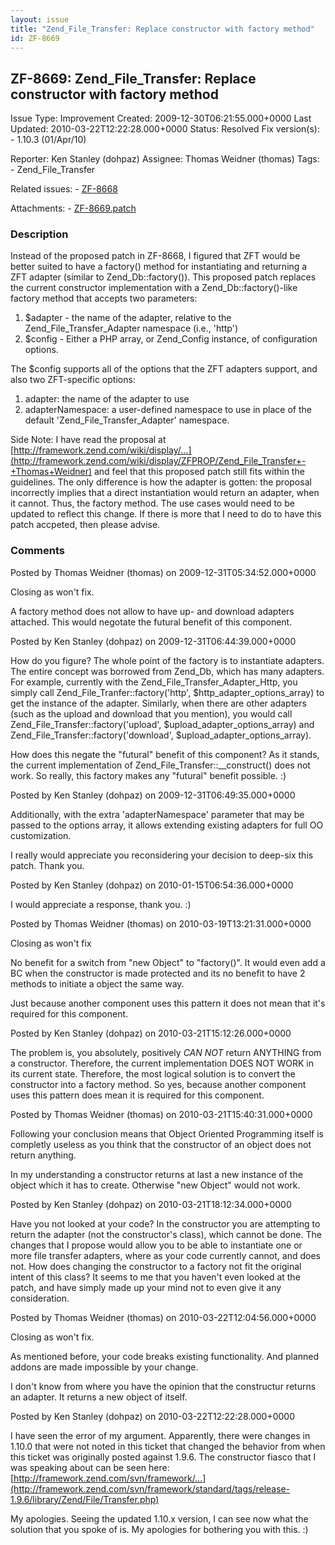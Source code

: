 ```yaml
---
layout: issue
title: "Zend_File_Transfer: Replace constructor with factory method"
id: ZF-8669
---
```


ZF-8669: Zend\_File\_Transfer: Replace constructor with factory method
----------------------------------------------------------------------

 Issue Type: Improvement Created: 2009-12-30T06:21:55.000+0000 Last Updated: 2010-03-22T12:22:28.000+0000 Status: Resolved Fix version(s): - 1.10.3 (01/Apr/10)
 
 Reporter:  Ken Stanley (dohpaz)  Assignee:  Thomas Weidner (thomas)  Tags: - Zend\_File\_Transfer
 
 Related issues: - [ZF-8668](/issues/browse/ZF-8668)
 
 Attachments: - [ZF-8669.patch](/issues/secure/attachment/12550/ZF-8669.patch)
 
### Description

Instead of the proposed patch in ZF-8668, I figured that ZFT would be better suited to have a factory() method for instantiating and returning a ZFT adapter (similar to Zend\_Db::factory()). This proposed patch replaces the current constructor implementation with a Zend\_Db::factory()-like factory method that accepts two parameters:

1. $adapter - the name of the adapter, relative to the Zend\_File\_Transfer\_Adapter namespace (i.e., 'http')
2. $config - Either a PHP array, or Zend\_Config instance, of configuration options.

The $config supports all of the options that the ZFT adapters support, and also two ZFT-specific options:

1. adapter: the name of the adapter to use
2. adapterNamespace: a user-defined namespace to use in place of the default 'Zend\_File\_Transfer\_Adapter' namespace.

Side Note: I have read the proposal at [http://framework.zend.com/wiki/display/…](http://framework.zend.com/wiki/display/ZFPROP/Zend_File_Transfer+-+Thomas+Weidner) and feel that this proposed patch still fits within the guidelines. The only difference is how the adapter is gotten: the proposal incorrectly implies that a direct instantiation would return an adapter, when it cannot. Thus, the factory method. The use cases would need to be updated to reflect this change. If there is more that I need to do to have this patch accpeted, then please advise.

 

 

### Comments

Posted by Thomas Weidner (thomas) on 2009-12-31T05:34:52.000+0000

Closing as won't fix.

A factory method does not allow to have up- and download adapters attached. This would negotate the futural benefit of this component.

 

 

Posted by Ken Stanley (dohpaz) on 2009-12-31T06:44:39.000+0000

How do you figure? The whole point of the factory is to instantiate adapters. The entire concept was borrowed from Zend\_Db, which has many adapters. For example, currently with the Zend\_File\_Transfer\_Adapter\_Http, you simply call Zend\_File\_Tranfer::factory('http', $http\_adapter\_options\_array) to get the instance of the adapter. Similarly, when there are other adapters (such as the upload and download that you mention), you would call Zend\_File\_Transfer::factory('upload', $upload\_adapter\_options\_array) and Zend\_File\_Transfer::factory('download', $upload\_adapter\_options\_array).

How does this negate the "futural" benefit of this component? As it stands, the current implementation of Zend\_File\_Transfer::\_\_construct() does not work. So really, this factory makes any "futural" benefit possible. :)

 

 

Posted by Ken Stanley (dohpaz) on 2009-12-31T06:49:35.000+0000

Additionally, with the extra 'adapterNamespace' parameter that may be passed to the options array, it allows extending existing adapters for full OO customization.

I really would appreciate you reconsidering your decision to deep-six this patch. Thank you.

 

 

Posted by Ken Stanley (dohpaz) on 2010-01-15T06:54:36.000+0000

I would appreciate a response, thank you. :)

 

 

Posted by Thomas Weidner (thomas) on 2010-03-19T13:21:31.000+0000

Closing as won't fix

No benefit for a switch from "new Object" to "factory()". It would even add a BC when the constructor is made protected and its no benefit to have 2 methods to initiate a object the same way.

Just because another component uses this pattern it does not mean that it's required for this component.

 

 

Posted by Ken Stanley (dohpaz) on 2010-03-21T15:12:26.000+0000

The problem is, you absolutely, positively _CAN NOT_ return ANYTHING from a constructor. Therefore, the current implementation DOES NOT WORK in its current state. Therefore, the most logical solution is to convert the constructor into a factory method. So yes, because another component uses this pattern does mean it is required for this component.

 

 

Posted by Thomas Weidner (thomas) on 2010-03-21T15:40:31.000+0000

Following your conclusion means that Object Oriented Programming itself is completly useless as you think that the constructor of an object does not return anything.

In my understanding a constructor returns at last a new instance of the object which it has to create. Otherwise "new Object" would not work.

 

 

Posted by Ken Stanley (dohpaz) on 2010-03-21T18:12:34.000+0000

Have you not looked at your code? In the constructor you are attempting to return the adapter (not the constructor's class), which cannot be done. The changes that I propose would allow you to be able to instantiate one or more file transfer adapters, where as your code currently cannot, and does not. How does changing the constructor to a factory not fit the original intent of this class? It seems to me that you haven't even looked at the patch, and have simply made up your mind not to even give it any consideration.

 

 

Posted by Thomas Weidner (thomas) on 2010-03-22T12:04:56.000+0000

Closing as won't fix.

As mentioned before, your code breaks existing functionality. And planned addons are made impossible by your change.

I don't know from where you have the opinion that the constructur returns an adapter. It returns a new object of itself.

 

 

Posted by Ken Stanley (dohpaz) on 2010-03-22T12:22:28.000+0000

I have seen the error of my argument. Apparently, there were changes in 1.10.0 that were not noted in this ticket that changed the behavior from when this ticket was originally posted against 1.9.6. The constructor fiasco that I was speaking about can be seen here: [http://framework.zend.com/svn/framework/…](http://framework.zend.com/svn/framework/standard/tags/release-1.9.6/library/Zend/File/Transfer.php)

My apologies. Seeing the updated 1.10.x version, I can see now what the solution that you spoke of is. My apologies for bothering you with this. :)

 

 